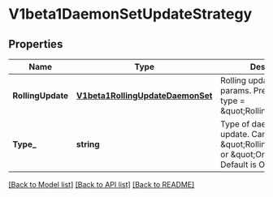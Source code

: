 # V1beta1DaemonSetUpdateStrategy

## Properties
Name | Type | Description | Notes
------------ | ------------- | ------------- | -------------
**RollingUpdate** | [**V1beta1RollingUpdateDaemonSet**](v1beta1.RollingUpdateDaemonSet.md) | Rolling update config params. Present only if type &#x3D; \&quot;RollingUpdate\&quot;. | [optional] [default to null]
**Type_** | **string** | Type of daemon set update. Can be \&quot;RollingUpdate\&quot; or \&quot;OnDelete\&quot;. Default is OnDelete. | [optional] [default to null]

[[Back to Model list]](../README.md#documentation-for-models) [[Back to API list]](../README.md#documentation-for-api-endpoints) [[Back to README]](../README.md)


